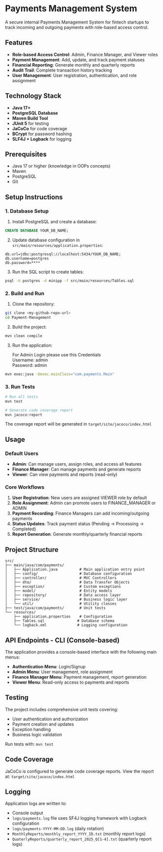 # Payments Management System

A secure internal Payments Management System for fintech startups to track incoming and outgoing payments with role-based access control.

## Features

- **Role-based Access Control**: Admin, Finance Manager, and Viewer roles
- **Payment Management**: Add, update, and track payment statuses
- **Financial Reporting**: Generate monthly and quarterly reports
- **Audit Trail**: Complete transaction history tracking
- **User Management**: User registration, authentication, and role assignment

## Technology Stack

- **Java 17+**
- **PostgreSQL Database**
- **Maven Build Tool**
- **JUnit 5** for testing
- **JaCoCo** for code coverage
- **BCrypt** for password hashing
- **SLF4J + Logback** for logging

## Prerequisites

- Java 17 or higher (knowledge in OOPs concepts)
- Maven 
- PostgreSQL 
- Git

## Setup Instructions

### 1. Database Setup

1. Install PostgreSQL and create a database:
```sql
CREATE DATABASE YOUR_DB_NAME;
```

2. Update database configuration in `src/main/resources/application.properties`:
```properties
db.url=jdbc:postgresql://localhost:5434/YOUR_DB_NAME;
db.username=postgres
db.password=****
```

3. Run the SQL script to create tables:
```bash
psql -U postgres -d minipp -f src/main/resources/Tables.sql
```

### 2. Build and Run

1. Clone the repository:
```bash
git clone <my-github-repo-url>
cd Payment-Management
```

2. Build the project:
```bash
mvn clean compile
```

3. Run the application:


    For Admin Login please use this Credentials  
    Username: admin  
    Password: admin
```bash
mvn exec:java -Dexec.mainClass="com.payments.Main"
```

### 3. Run Tests

```bash
# Run all tests
mvn test

# Generate code coverage report
mvn jacoco:report
```

The coverage report will be generated in `target/site/jacoco/index.html`

## Usage

### Default Users
- **Admin**: Can manage users, assign roles, and access all features
- **Finance Manager**: Can manage payments and generate reports
- **Viewer**: Can view payments and reports (read-only)

### Core Workflows

1. **User Registration**: New users are assigned VIEWER role by default
2. **Role Assignment**: Admin can promote users to FINANCE_MANAGER or ADMIN
3. **Payment Recording**: Finance Managers can add incoming/outgoing payments
4. **Status Updates**: Track payment status (Pending → Processing → Completed)
5. **Report Generation**: Generate monthly/quarterly financial reports

## Project Structure

```
src/
├── main/java/com/payments/
│   ├── Application.java          # Main application entry point
│   ├── config/                   # Database configuration
│   ├── controller/               # MVC Controllers
│   ├── dto/                      # Data Transfer Objects
│   ├── exception/                # Custom exceptions
│   ├── model/                    # Entity models
│   ├── repository/               # Data access layer
│   ├── service/                  # Business logic layer
│   └── util/                     # Utility classes
├── test/java/com/payments/       # Unit tests
└── resources/
    ├── application.properties    # Configuration
    ├── Tables.sql               # Database schema
    └── logback.xml              # Logging configuration
```

## API Endpoints - CLI (Console-based)

The application provides a console-based interface with the following main menus:

- **Authentication Menu**: Login/Signup
- **Admin Menu**: User management, role assignment
- **Finance Manager Menu**: Payment management, report generation
- **Viewer Menu**: Read-only access to payments and reports

## Testing

The project includes comprehensive unit tests covering:

- User authentication and authorization
- Payment creation and updates
- Exception handling
- Business logic validation

Run tests with: `mvn test`

## Code Coverage

JaCoCo is configured to generate code coverage reports. View the report at:
`target/site/jacoco/index.html`

## Logging

Application logs are written to:
- Console output
- `logs/payments.log` file uses SF4J logging framework with Logback configuration
- `logs/payments-YYYY-MM-DD.log` (daily rotation)
- `MonthlyReports/monthly_report_YYYY_ID.txt` (monthly report logs)
- `QuaterlyReports/quarterly_report_2025_Q[1-4].txt` (quarterly report logs)


